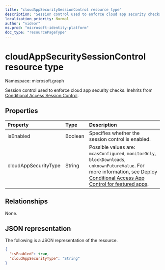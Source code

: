 ```yaml
---
title: "cloudAppSecuritySessionControl resource type"
description: "Session control used to enforce cloud app security checks."
localization_priority: Normal
author: "videor"
ms.prod: "microsoft-identity-platform"
doc_type: "resourcePageType"
---
```


# cloudAppSecuritySessionControl resource type

Namespace: microsoft.graph

Session control used to enforce cloud app security checks. Inehrits from [Conditional Access Session Control](conditionalaccesssessioncontrol.md).

## Properties

| Property     | Type        | Description |
|:-------------|:------------|:------------|
|isEnabled     |Boolean      | Specifies whether the session control is enabled. |
|cloudAppSecurityType|String| Possible values are: `mcasConfigured`, `monitorOnly`, `blockDownloads`, `unknownFutureValue`. For more information, see [Deploy Conditional Access App Control for featured apps](https://docs.microsoft.com/cloud-app-security/proxy-deployment-aad). |

## Relationships

None.

## JSON representation

The following is a JSON representation of the resource.

<!-- {
  "blockType": "resource",
  "optionalProperties": [

  ],
  "@odata.type": "microsoft.graph.cloudAppSecuritySessionControl",
  "baseType": "microsoft.graph.conditionalAccessSessionControl"
}-->

```json
{
  "isEnabled": true,
  "cloudAppSecurityType": "String"
}
```

<!-- uuid: 16cd6b66-4b1a-43a1-adaf-3a886856ed98
2019-02-04 14:57:30 UTC -->
<!-- {
  "type": "#page.annotation",
  "description": "cloudAppSecuritySessionControl resource",
  "keywords": "",
  "section": "documentation",
  "tocPath": ""
}-->

